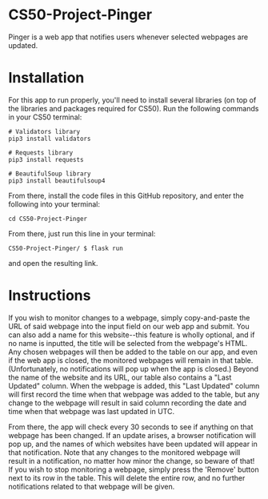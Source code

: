 # CS50-Project-Pinger
Pinger is a web app that notifies users whenever selected webpages are updated. 

# Installation

For this app to run properly, you'll need to install several libraries (on top of the libraries and packages required for CS50). Run the following commands in your CS50 terminal:

```
# Validators library
pip3 install validators

# Requests library
pip3 install requests

# BeautifulSoup library
pip3 install beautifulsoup4
```

From there, install the code files in this GitHub repository, and enter the following into your terminal:
```
cd CS50-Project-Pinger
```
From there, just run this line in your terminal:
```
CS50-Project-Pinger/ $ flask run
```
and open the resulting link.

# Instructions

If you wish to monitor changes to a webpage, simply copy-and-paste the URL of said webpage into the input field on our web app and submit. You can also add a name for this website--this feature is wholly optional, and if no name is inputted, the title will be selected from the webpage's HTML. Any chosen webpages will then be added to the table on our app, and even if the web app is closed, the monitored webpages will remain in that table. (Unfortunately, no notifications will pop up when the app is closed.) Beyond the name of the website and its URL, our table also contains a "Last Updated" column. When the webpage is added, this "Last Updated" column will first record the time when that webpage was added to the table, but any change to the webpage will result in said column recording the date and time when that webpage was last updated in UTC.

From there, the app will check every 30 seconds to see if anything on that webpage has been changed. If an update arises, a browser notification will pop up, and the names of which websites have been updated will appear in that notification. Note that any changes to the monitored webpage will result in a notification, no matter how minor the change, so beware of that! If you wish to stop monitoring a webpage, simply press the 'Remove' button next to its row in the table. This will delete the entire row, and no further notifications related to that webpage will be given. 
